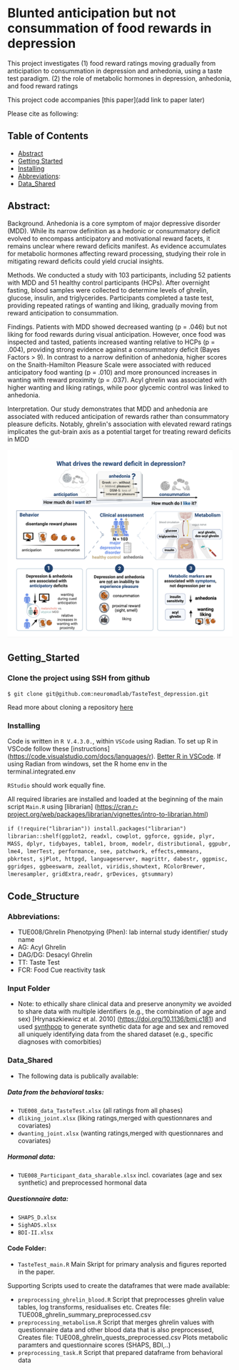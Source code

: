 # Blunted anticipation but not consummation of food rewards in depression

This project investigates 
(1) food reward ratings moving gradually from anticipation to consummation in depression and anhedonia, using a taste test paradigm. 
(2) the role of metabolic hormones in depression, anhedonia, and food reward ratings

This project code accompanies [this paper](add link to paper later)

Please cite as following: 

## Table of Contents

- [Abstract](#abstract)
- [Getting Started](#getting_started)
- [Installing](#installing)
- [Abbreviations](#abbreviations):
- [Data_Shared](#data_shared)


## Abstract: 

Background. Anhedonia is a core symptom of major depressive disorder (MDD).
While its narrow definition as a hedonic or consummatory deficit evolved to encompass
anticipatory and motivational reward facets, it remains unclear where reward deficits
manifest. As evidence accumulates for metabolic hormones affecting reward
processing, studying their role in mitigating reward deficits could yield crucial insights.

Methods. We conducted a study with 103 participants, including 52 patients with MDD
and 51 healthy control participants (HCPs). After overnight fasting, blood samples were
collected to determine levels of ghrelin, glucose, insulin, and triglycerides. Participants
completed a taste test, providing repeated ratings of wanting and liking, gradually
moving from reward anticipation to consummation.

Findings. Patients with MDD showed decreased wanting (p = .046) but not liking for
food rewards during visual anticipation. However, once food was inspected and tasted,
patients increased wanting relative to HCPs (p = .004), providing strong evidence
against a consummatory deficit (Bayes Factors > 9). In contrast to a narrow definition
of anhedonia, higher scores on the Snaith-Hamilton Pleasure Scale were associated
with reduced anticipatory food wanting (p = .010) and more pronounced increases in
wanting with reward proximity (p = .037). Acyl ghrelin was associated with higher
wanting and liking ratings, while poor glycemic control was linked to anhedonia.

Interpretation. Our study demonstrates that MDD and anhedonia are associated with
reduced anticipation of rewards rather than consummatory pleasure deficits. Notably,
ghrelin's association with elevated reward ratings implicates the gut-brain axis as a
potential target for treating reward deficits in MDD
 
 ![Graphical Abstract](/figures/GraphicalAbstract.jpg)

## Getting_Started

### Clone the project using SSH from github 

`$ git clone git@github.com:neuromadlab/TasteTest_depression.git`

Read more about cloning a repository [here](https://docs.github.com/en/repositories/creating-and-managing-repositories/cloning-a-repository) 

### Installing 

Code is written in `R V.4.3.0.`, within `VSCode` using Radian. 
To set up R in VSCode follow these [instructions] (https://code.visualstudio.com/docs/languages/r). [Better R in VSCode](https://schiff.co.nz/blog/r-and-vscode/). 
If using Radian from windows, set the R home env in the terminal.integrated.env

`RStudio` should work equally fine. 

All required libraries are installed and loaded at the beginning of the main script `Main.R` using [librarian] (https://cran.r-project.org/web/packages/librarian/vignettes/intro-to-librarian.html) 

`if (!require("librarian")) install.packages("librarian")
librarian::shelf(ggplot2, readxl, cowplot, ggforce, ggside,
plyr, MASS, dplyr, tidybayes, table1, broom, modelr, distributional, ggpubr, 
lme4, lmerTest, performance, see, patchwork, effects,emmeans, pbkrtest, sjPlot, httpgd, languageserver,
magrittr, dabestr, ggpmisc, ggridges, ggbeeswarm, zeallot, viridis,showtext, RColorBrewer, 
lmeresampler, gridExtra,readr, grDevices, gtsummary)
`

## Code_Structure 

### Abbreviations: 
* TUE008/Ghrelin Phenotpying (Phen): lab internal study identifier/ study name 
* AG: Acyl Ghrelin 
* DAG/DG: Desacyl Ghrelin 
* TT: Taste Test
* FCR: Food Cue reactivity task 
### Input Folder
* Note: to ethically share clinical data and preserve anonymity we avoided to share data with multiple identifiers (e.g., the combination of age and sex) [Hrynaszkiewicz et al. 2010] (https://doi.org/10.1136/bmj.c181) and used [synthpop](https://www.synthpop.org.uk/get-started.html) to 
generate synthetic data for age and sex and removed all uniquely identifying data from the shared dataset (e.g., specific diagnoses with comorbities) 

### Data_Shared 
* The following data is publically available: 

##### Data from the behavioral tasks:
* `TUE008_data_TasteTest.xlsx` (all ratings from all phases)
* `dliking_joint.xlsx` (liking ratings,merged with questionnares and covariates)
* `dwanting_joint.xlsx`  (wanting ratings,merged with questionnares and covariates)

##### Hormonal data:
* `TUE008_Participant_data_sharable.xlsx` incl. covariates (age and sex synthetic) and preprocessed hormonal data 

##### Questionnaire data:
* `SHAPS_D.xlsx` 
* `SighADS.xlsx` 
* `BDI-II.xlsx` 


#### Code Folder: 

* `TasteTest_main.R` Main Skript for primary analysis and figures reported in the paper. 

Supporting Scripts used to create the dataframes that were made available: 
* `preprocessing_ghrelin_blood.R` Script that preprocesses ghrelin value tables, log transforms, residualises etc. 
Creates file: TUE008_ghrelin_summary_preprocessed.csv
* `preprocessing_metabolism.R` Script that merges ghrelin values with questionnaire data and other blood data that is also preprocessed, Creates file: TUE008_ghrelin_quests_preprocessed.csv
Plots metabolic paramters and questionnaire scores (SHAPS, BDI,..) 
* `preprocessing_task.R` Script that prepared dataframe from behavioral data 




